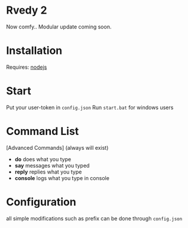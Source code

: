 # Rvedy 2
Now comfy.. Modular update coming soon.

# Installation
  Requires:
  [nodejs](nodejs.org)

# Start
  Put your user-token in `config.json`
  Run `start.bat` for windows users

# Command List
[Advanced Commands] (always will exist)
 * **do** does what you type
 * **say** messages what you typed
 * **reply** replies what you type
 * **console** logs what you type in console

# Configuration
all simple modifications such as prefix can be done through `config.json`
